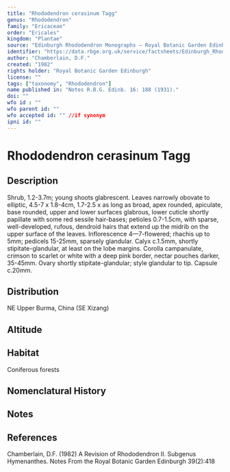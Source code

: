 ```yaml
---
title: "Rhododendron cerasinum Tagg"
genus: "Rhododendron"
family: "Ericaceae"
order: "Ericales"
kingdom: "Plantae"
source: "Edinburgh Rhododendron Monographs – Royal Botanic Garden Edinburgh"
identifier: "https://data.rbge.org.uk/service/factsheets/Edinburgh_Rhododendron_Monographs.xhtml"
author: "Chamberlain, D.F."
created: "1982"
rights holder: "Royal Botanic Garden Edinburgh"
license: ""
tags: ["taxonomy", "Rhododendron"]
name published in: "Notes R.B.G. Edinb. 16: 188 (1931)."
doi: ""
wfo id : ""
wfo parent id: ""
wfo accepted id: "" //if synonym                      
ipni id: ""
---
```


                       

# Rhododendron cerasinum Tagg

## Description
Shrub, 1.2-3.7m; young shoots glabrescent. Leaves narrowly obovate to elliptic, 4.5-7 x 1.8-4cm, 1.7-2.5 x as long as broad, apex rounded, apiculate, base rounded, upper and lower surfaces glabrous, lower cuticle shortly papillate with some red sessile hair-bases; petioles 0.7-1.5cm, with sparse, well-developed, rufous, dendroid hairs that extend up the midrib on the upper surface of the leaves. Inflorescence 4—7-flowered; rhachis up to 5mm; pedicels 15-25mm, sparsely glandular. Calyx c.1.5mm, shortly stipitate-glandular, at least on the lobe margins. Corolla campanulate, crimson to scarlet or white with a deep pink border, nectar pouches darker, 35-45mm. Ovary shortly stipitate-glandular; style glandular to tip. Capsule c.20mm.

## Distribution
NE Upper Burma, China (SE Xizang)

## Altitude


## Habitat
Coniferous forests

## Nomenclatural History

                       
## Notes


## References

Chamberlain, D.F. (1982) A Revision of Rhododendron II. Subgenus Hymenanthes. Notes From the Royal Botanic Garden Edinburgh 39(2):418
